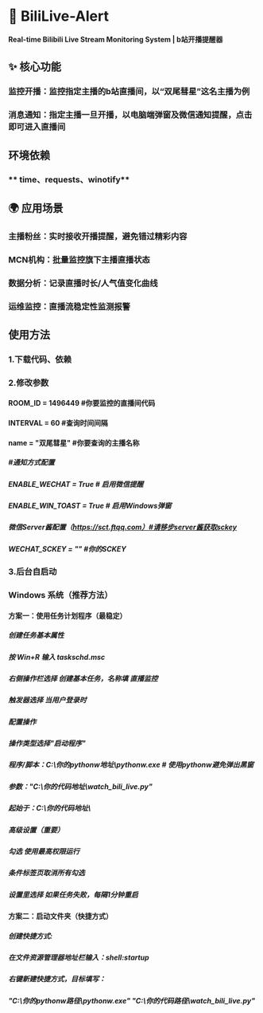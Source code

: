 # 🚀 BiliLive-Alert 
 **Real-time Bilibili Live Stream Monitoring System | b站开播提醒器**
## ✨ 核心功能
### **监控开播**：监控指定主播的b站直播间，以“双尾彗星”这名主播为例
### **消息通知**：指定主播一旦开播，以电脑端弹窗及微信通知提醒，点击即可进入直播间
## 环境依赖
### ** time、requests、winotify**
## 🌍 应用场景
### 主播粉丝：实时接收开播提醒，避免错过精彩内容
### MCN机构：批量监控旗下主播直播状态
### 数据分析：记录直播时长/人气值变化曲线
### 运维监控：直播流稳定性监测报警
## 使用方法
### 1.下载代码、依赖
### 2.修改参数
#### ROOM_ID = 1496449 #你要监控的直播间代码
#### INTERVAL = 60 #查询时间间隔
#### name = "双尾彗星" #你要查询的主播名称
##### #通知方式配置
##### ENABLE_WECHAT = True # 启用微信提醒
##### ENABLE_WIN_TOAST = True  # 启用Windows弹窗
##### 微信Server酱配置（https://sct.ftqq.com）#请移步server酱获取sckey
##### WECHAT_SCKEY = "" #你的SCKEY
### 3.后台自启动
###  Windows 系统（推荐方法）
#### 方案一：使用任务计划程序（最稳定）
##### 创建任务基本属性
##### 按 Win+R 输入 taskschd.msc
##### 右侧操作栏选择 创建基本任务，名称填 直播监控
##### 触发器选择 当用户登录时
##### 配置操作
##### 操作类型选择"启动程序"
##### 程序/脚本：C:\你的pythonw地址\pythonw.exe  # 使用pythonw避免弹出黑窗
##### 参数："C:\你的代码地址\watch_bili_live.py"
##### 起始于：C:\你的代码地址\
##### 高级设置（重要）
##### 勾选 使用最高权限运行
##### 条件标签页取消所有勾选
##### 设置里选择 如果任务失败，每隔1分钟重启
#### 方案二：启动文件夹（快捷方式）
##### 创建快捷方式:
##### 在文件资源管理器地址栏输入：shell:startup
##### 右键新建快捷方式，目标填写：
##### "C:\你的pythonw路径\pythonw.exe" "C:\你的代码路径\watch_bili_live.py"
